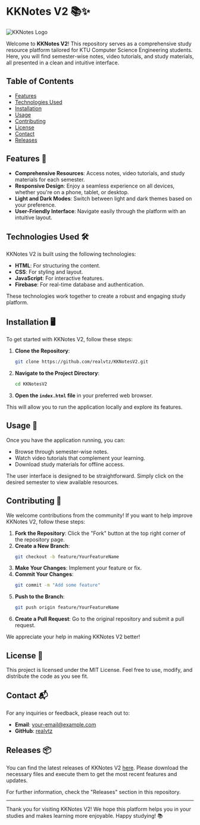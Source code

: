 # KKNotes V2 📚✨

![KKNotes Logo](https://img.shields.io/badge/KKNotes-V2-blue?style=for-the-badge&logo=appveyor)

Welcome to **KKNotes V2**! This repository serves as a comprehensive study resource platform tailored for KTU Computer Science Engineering students. Here, you will find semester-wise notes, video tutorials, and study materials, all presented in a clean and intuitive interface. 

## Table of Contents

- [Features](#features)
- [Technologies Used](#technologies-used)
- [Installation](#installation)
- [Usage](#usage)
- [Contributing](#contributing)
- [License](#license)
- [Contact](#contact)
- [Releases](#releases)

## Features 🚀

- **Comprehensive Resources**: Access notes, video tutorials, and study materials for each semester.
- **Responsive Design**: Enjoy a seamless experience on all devices, whether you're on a phone, tablet, or desktop.
- **Light and Dark Modes**: Switch between light and dark themes based on your preference.
- **User-Friendly Interface**: Navigate easily through the platform with an intuitive layout.

## Technologies Used 🛠️

KKNotes V2 is built using the following technologies:

- **HTML**: For structuring the content.
- **CSS**: For styling and layout.
- **JavaScript**: For interactive features.
- **Firebase**: For real-time database and authentication.
  
These technologies work together to create a robust and engaging study platform.

## Installation 🖥️

To get started with KKNotes V2, follow these steps:

1. **Clone the Repository**:
   ```bash
   git clone https://github.com/realvtz/KKNotesV2.git
   ```

2. **Navigate to the Project Directory**:
   ```bash
   cd KKNotesV2
   ```

3. **Open the `index.html` file** in your preferred web browser.

This will allow you to run the application locally and explore its features.

## Usage 📖

Once you have the application running, you can:

- Browse through semester-wise notes.
- Watch video tutorials that complement your learning.
- Download study materials for offline access.

The user interface is designed to be straightforward. Simply click on the desired semester to view available resources.

## Contributing 🤝

We welcome contributions from the community! If you want to help improve KKNotes V2, follow these steps:

1. **Fork the Repository**: Click the "Fork" button at the top right corner of the repository page.
2. **Create a New Branch**: 
   ```bash
   git checkout -b feature/YourFeatureName
   ```
3. **Make Your Changes**: Implement your feature or fix.
4. **Commit Your Changes**: 
   ```bash
   git commit -m "Add some feature"
   ```
5. **Push to the Branch**: 
   ```bash
   git push origin feature/YourFeatureName
   ```
6. **Create a Pull Request**: Go to the original repository and submit a pull request.

We appreciate your help in making KKNotes V2 better!

## License 📜

This project is licensed under the MIT License. Feel free to use, modify, and distribute the code as you see fit.

## Contact 📬

For any inquiries or feedback, please reach out to:

- **Email**: your-email@example.com
- **GitHub**: [realvtz](https://github.com/realvtz)

## Releases 📦

You can find the latest releases of KKNotes V2 [here](https://github.com/realvtz/KKNotesV2/releases). Please download the necessary files and execute them to get the most recent features and updates.

For further information, check the "Releases" section in this repository.

---

Thank you for visiting KKNotes V2! We hope this platform helps you in your studies and makes learning more enjoyable. Happy studying! 📚